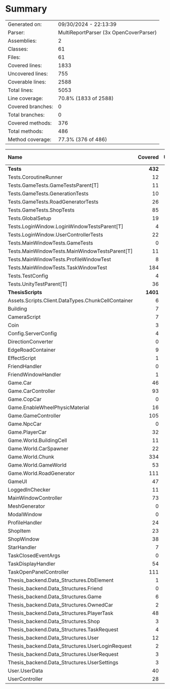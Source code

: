 ﻿# Summary
|||
|:---|:---|
| Generated on: | 09/30/2024 - 22:13:39 |
| Parser: | MultiReportParser (3x OpenCoverParser) |
| Assemblies: | 2 |
| Classes: | 61 |
| Files: | 61 |
| Covered lines: | 1833 |
| Uncovered lines: | 755 |
| Coverable lines: | 2588 |
| Total lines: | 5053 |
| Line coverage: | 70.8% (1833 of 2588) |
| Covered branches: | 0 |
| Total branches: | 0 |
| Covered methods: | 376 |
| Total methods: | 486 |
| Method coverage: | 77.3% (376 of 486) |

|**Name**|**Covered**|**Uncovered**|**Coverable**|**Total**|**Line coverage**|**Covered**|**Total**|**Branch coverage**|**Covered**|**Total**|**Method coverage**|
|:---|---:|---:|---:|---:|---:|---:|---:|---:|---:|---:|---:|
|**Tests**|**432**|**26**|**458**|**953**|**94.3%**|**0**|**0**|****|**37**|**38**|**97.3%**|
|Tests.CoroutineRunner|12|0|12|31|100%|0|0||2|2|100%|
|Tests.GameTests.GameTestsParent[T]|11|9|20|40|55%|0|0||1|1|100%|
|Tests.GameTests.GenerationTests|10|0|10|34|100%|0|0||1|1|100%|
|Tests.GameTests.RoadGeneratorTests|26|0|26|54|100%|0|0||3|3|100%|
|Tests.GameTests.ShopTests|85|3|88|155|96.5%|0|0||6|6|100%|
|Tests.GlobalSetup|19|0|19|53|100%|0|0||4|4|100%|
|Tests.LoginWindow.LoginWindowTestsParent[T]|4|0|4|24|100%|0|0||1|1|100%|
|Tests.LoginWindow.UserControllerTests|22|0|22|47|100%|0|0||3|3|100%|
|Tests.MainWindowTests.GameTests|0|2|2|32|0%|0|0||0|1|0%|
|Tests.MainWindowTests.MainWindowTestsParent[T]|11|9|20|39|55%|0|0||1|1|100%|
|Tests.MainWindowTests.ProfileWindowTest|8|0|8|28|100%|0|0||1|1|100%|
|Tests.MainWindowTests.TaskWindowTest|184|0|184|289|100%|0|0||10|10|100%|
|Tests.TestConfig|4|0|4|47|100%|0|0||1|1|100%|
|Tests.UnityTestParent[T]|36|3|39|80|92.3%|0|0||3|3|100%|
|**ThesisScripts**|**1401**|**729**|**2130**|**4100**|**65.7%**|**0**|**0**|****|**339**|**448**|**75.6%**|
|Assets.Scripts.Client.DataTypes.ChunkCellContainer|6|0|6|15|100%|0|0||5|5|100%|
|Building|7|2|9|33|77.7%|0|0||5|7|71.4%|
|CameraScript|7|0|7|24|100%|0|0||2|2|100%|
|Coin|3|4|7|16|42.8%|0|0||1|2|50%|
|Config.ServerConfig|4|2|6|89|66.6%|0|0||4|6|66.6%|
|DirectionConverter|0|21|21|46|0%|0|0||0|2|0%|
|EdgeRoadContainer|9|0|9|15|100%|0|0||7|7|100%|
|EffectScript|1|3|4|20|25%|0|0||1|2|50%|
|FriendHandler|0|45|45|84|0%|0|0||0|8|0%|
|FriendWindowHandler|1|49|50|89|2%|0|0||1|8|12.5%|
|Game.Car|46|35|81|137|56.7%|0|0||10|12|83.3%|
|Game.CarController|93|36|129|249|72%|0|0||14|18|77.7%|
|Game.CopCar|0|48|48|80|0%|0|0||0|1|0%|
|Game.EnableWheelPhysicMaterial|16|0|16|37|100%|0|0||2|2|100%|
|Game.GameController|105|15|120|192|87.5%|0|0||23|25|92%|
|Game.NpcCar|0|6|6|19|0%|0|0||0|1|0%|
|Game.PlayerCar|32|97|129|188|24.8%|0|0||8|16|50%|
|Game.World.BuildingCell|11|0|11|30|100%|0|0||7|7|100%|
|Game.World.CarSpawner|22|21|43|79|51.1%|0|0||3|5|60%|
|Game.World.Chunk|334|71|405|646|82.4%|0|0||26|32|81.2%|
|Game.World.GameWorld|53|22|75|131|70.6%|0|0||8|8|100%|
|Game.World.RoadGenerator|111|23|134|234|82.8%|0|0||8|9|88.8%|
|GameUI|47|55|102|198|46%|0|0||16|26|61.5%|
|LoggedInChecker|11|11|22|54|50%|0|0||3|5|60%|
|MainWindowController|73|9|82|144|89%|0|0||13|16|81.2%|
|MeshGenerator|0|27|27|96|0%|0|0||0|2|0%|
|ModalWindow|0|19|19|43|0%|0|0||0|4|0%|
|ProfileHandler|24|3|27|74|88.8%|0|0||5|6|83.3%|
|ShopItem|23|0|23|62|100%|0|0||8|8|100%|
|ShopWindow|38|10|48|96|79.1%|0|0||6|8|75%|
|StarHandler|7|3|10|28|70%|0|0||1|1|100%|
|TaskClosedEventArgs|0|4|4|14|0%|0|0||0|1|0%|
|TaskDisplayHandler|54|10|64|123|84.3%|0|0||11|12|91.6%|
|TaskOpenPanelController|111|6|117|214|94.8%|0|0||13|13|100%|
|Thesis_backend.Data_Structures.DbElement|1|1|2|11|50%|0|0||2|3|66.6%|
|Thesis_backend.Data_Structures.Friend|0|5|5|18|0%|0|0||0|10|0%|
|Thesis_backend.Data_Structures.Game|6|2|8|18|75%|0|0||12|15|80%|
|Thesis_backend.Data_Structures.OwnedCar|2|3|5|21|40%|0|0||4|9|44.4%|
|Thesis_backend.Data_Structures.PlayerTask|48|12|60|84|80%|0|0||21|23|91.3%|
|Thesis_backend.Data_Structures.Shop|3|1|4|14|75%|0|0||6|7|85.7%|
|Thesis_backend.Data_Structures.TaskRequest|4|0|4|16|100%|0|0||8|8|100%|
|Thesis_backend.Data_Structures.User|12|1|13|25|92.3%|0|0||25|26|96.1%|
|Thesis_backend.Data_Structures.UserLoginRequest|2|0|2|14|100%|0|0||4|4|100%|
|Thesis_backend.Data_Structures.UserRequest|3|0|3|15|100%|0|0||6|6|100%|
|Thesis_backend.Data_Structures.UserSettings|3|1|4|15|75%|0|0||6|8|75%|
|User.UserData|40|3|43|68|93%|0|0||29|30|96.6%|
|UserController|28|43|71|182|39.4%|0|0||5|12|41.6%|
